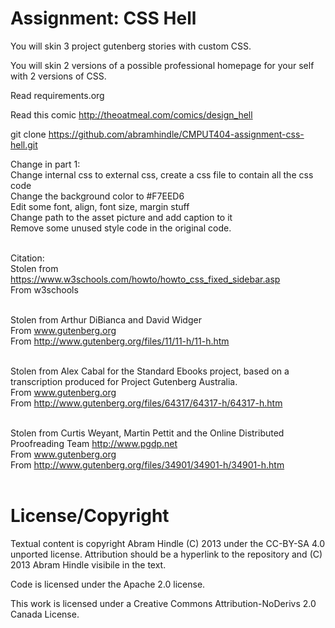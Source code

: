 Assignment: CSS Hell
====================

You will skin 3 project gutenberg stories with custom CSS.

You will skin 2 versions of a possible professional homepage for your
self with 2 versions of CSS.

Read requirements.org

Read this comic http://theoatmeal.com/comics/design_hell

git clone https://github.com/abramhindle/CMPUT404-assignment-css-hell.git

Change in part 1:<br>
Change internal css to external css, create a css file to contain all the css code<br>
Change the background color to #F7EED6 <br>
Edit some font, align, font size, margin stuff <br>
Change path to the asset picture and add caption to it<br>
Remove some unused style code in the original code.<br><br>


Citation:<br>
Stolen from https://www.w3schools.com/howto/howto_css_fixed_sidebar.asp<br>
From w3schools<br><br>

Stolen from Arthur DiBianca and David Widger<br>
From www.gutenberg.org<br>
From http://www.gutenberg.org/files/11/11-h/11-h.htm<br><br>

Stolen from Alex Cabal for the Standard Ebooks project, based on a transcription produced for Project Gutenberg Australia.<br>
From www.gutenberg.org<br>
From http://www.gutenberg.org/files/64317/64317-h/64317-h.htm<br><br>

Stolen from Curtis Weyant, Martin Pettit and the Online Distributed Proofreading Team http://www.pgdp.net<br>
From www.gutenberg.org<br>
From http://www.gutenberg.org/files/34901/34901-h/34901-h.htm<br><br>


License/Copyright
=================

Textual content is copyright Abram Hindle (C) 2013 under the CC-BY-SA
4.0 unported license. Attribution should be a hyperlink to the
repository and (C) 2013 Abram Hindle visibile in the text.

Code is licensed under the Apache 2.0 license.

This work is licensed under a Creative Commons Attribution-NoDerivs 2.0 Canada License.


